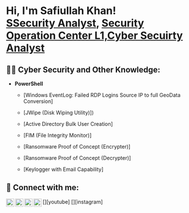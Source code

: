 <h1>Hi, I'm Safiullah Khan! <br/><a href="https://github.com/SafiullahKhan7836">SSecurity Analyst</a>, <a href="https://www.linkedin.com/in/safiullah-khan-792b801b9/">Security Operation Center L1,Cyber Secuirty Analyst</a></h1>

<h2>👨‍💻 Cyber Security and Other Knowledge:</h2>

- <b>PowerShell</b>
  - [Windows EventLog: Failed RDP Logins Source IP to full GeoData Conversion]
  - [JWipe (Disk Wiping Utility)])
  - [Active Directory Bulk User Creation]
  - [FIM (File Integrity Monitor)]
    
  - [Ransomware Proof of Concept (Encrypter)]
  - [Ransomware Proof of Concept (Decrypter)]
  - [Keylogger with Email Capability]
  


<h2> 🤳 Connect with me:</h2>

[<img align="left" alt="JoshMadakor | YouTube" width="22px" src="https://cdn.jsdelivr.net/npm/simple-icons@v3/icons/youtube.svg" />][youtube]
[<img align="left" alt="JoshMadakor | Twitter" width="22px" src="https://cdn.jsdelivr.net/npm/simple-icons@v3/icons/twitter.svg" />][twitter]
[<img align="left" alt="JoshMadakor | LinkedIn" width="22px" src="https://cdn.jsdelivr.net/npm/simple-icons@v3/icons/linkedin.svg" />][linkedin]
[<img align="left" alt="JoshMadakor | Instagram" width="22px" src="https://cdn.jsdelivr.net/npm/simple-icons@v3/icons/instagram.svg" />][instagram]

[twitter]: https://twitter.com/Safiull93168968

[linkedin]: https://linkedin.com/in/safiullah-khan-792b801b9

<!--
**Muhammad Safiullah Khan** is a ✨ _special_ ✨ repository because its `README.md` (this file) appears on your GitHub profile.

Here are some ideas to get you started:

- 🔭 I’m currently working on Secuirty Operation cente
- 🌱 I’m currently learning Certified in Cyber Secuirty
- 👯 I’m looking to collaborate on Blue Teaming Operations
- 🤔 I’m looking for help with Internship and Cyber Security Analyst Role
- 💬 Ask me about Cyber Security and Security
- 📫 How to reach me: Linkdin, Twitter
- 😄 Pronouns: ...
- ⚡ Fun fact: To Beat the Hacker,You have to think like One.
-->
